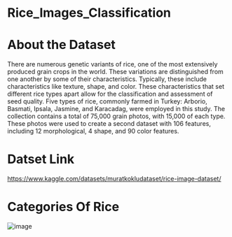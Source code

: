 # Rice_Images_Classification
# About the Dataset
There are numerous genetic variants of rice, one of the most extensively produced grain crops in the world. These variations are distinguished from one another by some of their characteristics. Typically, these include characteristics like texture, shape, and color. These characteristics that set different rice types apart allow for the classification and assessment of seed quality. Five types of rice, commonly farmed in Turkey: Arborio, Basmati, Ipsala, Jasmine, and Karacadag, were employed in this study. The collection contains a total of 75,000 grain photos, with 15,000 of each type. These photos were used to create a second dataset with 106 features, including 12 morphological, 4 shape, and 90 color features.

# Datset Link
https://www.kaggle.com/datasets/muratkokludataset/rice-image-dataset/
# Categories Of Rice 
![image](https://github.com/user-attachments/assets/83f05157-fe57-457c-83ca-145f4835203d)
